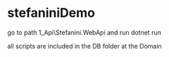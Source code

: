 # stefaniniDemo


go to path 1_Api\Stefanini.WebApi 
and run dotnet run

all scripts are included in the DB folder at the Domain